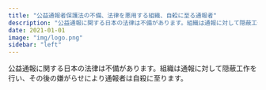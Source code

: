 ```yaml
---
title: "公益通報者保護法の不備、法律を悪用する組織、自殺に至る通報者"
description: "公益通報に関する日本の法律は不備があります。組織は通報に対して隠蔽工作を行い、その後の嫌がらせにより通報者は自殺に至ります。"
date: 2021-01-01
image: "img/logo.png"
sidebar: "left"
---
```


公益通報に関する日本の法律は不備があります。組織は通報に対して隠蔽工作を行い、その後の嫌がらせにより通報者は自殺に至ります。